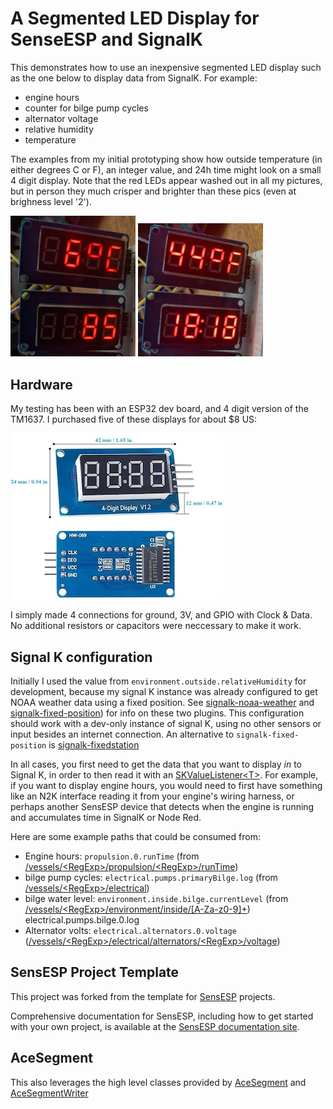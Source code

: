 # A Segmented LED Display for SenseESP and SignalK
This demonstrates how to use an inexpensive segmented LED display such as the one below to display data from SignalK.  For example:
* engine hours
* counter for bilge pump cycles
* alternator voltage
* relative humidity
* temperature

The examples from my initial prototyping show how outside temperature (in either degrees C or F), an integer value, and 24h time might look on a small 4 digit display.  Note that the red LEDs appear washed out in all my pictures, but in person they much crisper and brighter than these pics (even at brighness level '2').

<img src=docs/tm1637_4_example_degC_w_integer.png width=200 />
<img src=docs/tm1637_4_example_degF_w_24h_time.png width=200 />

## Hardware
My testing has been with an ESP32 dev board, and 4 digit version of the TM1637.  I purchased five of these displays for about $8 US:

![TM1637 Module 4 Digits](docs/tm1637_4_digits_dims_small.png)

I simply made 4 connections for ground, 3V, and GPIO with Clock & Data. No additional resistors or capacitors were neccessary to make it work.

## Signal K configuration
Initially I used the value from `environment.outside.relativeHumidity` for development, because my signal K instance was already configured to get NOAA weather data using a fixed position.  See [signalk-noaa-weather](https://github.com/sbender9/signalk-noaa-weather) and [signalk-fixed-position](https://github.com/saillogger/signalk-fixed-position)) for info on these two plugins.  This configuration should work with a dev-only instance of signal K, using no other sensors or input besides an internet connection.  An alternative to `signalk-fixed-position` is [signalk-fixedstation](https://github.com/inspired-technologies/signalk-fixedstation-plugin)

In all cases, you first need to get the data that you want to display *in* to Signal K, in order to then read it with an [SKValueListener\<T\>](https://signalk.org/SensESP/generated/docs/classsensesp_1_1_s_k_value_listener.html).  For example, if you want to display engine hours, you would need to first have something like an N2K interface reading it from your engine's wiring harness, or perhaps another SensESP device that detects when the engine is running and accumulates time in SignalK or Node Red.

Here are some example paths that could be consumed from:
* Engine hours: `propulsion.0.runTime` (from [/vessels/\<RegExp\>/propulsion/\<RegExp\>/runTime](https://signalk.org/specification/1.5.0/doc/vesselsBranch.html#vesselsregexppropulsionregexpruntime))
* bilge pump cycles: `electrical.pumps.primaryBilge.log` (from [/vessels/\<RegExp\>/electrical](https://signalk.org/specification/1.5.0/doc/vesselsBranch.html#vesselsregexpelectrical))
* bilge water level: `environment.inside.bilge.currentLevel` (from [/vessels/\<RegExp\>/environment/inside/[A-Za-z0-9]+](https://signalk.org/specification/1.5.0/doc/vesselsBranch.html#vesselsregexpenvironmentinsidea-za-z0-9))
electrical.pumps.bilge.0.log
* Alternator volts: `electrical.alternators.0.voltage` ([/vessels/\<RegExp\>/electrical/alternators/\<RegExp\>/voltage](https://signalk.org/specification/1.5.0/doc/vesselsBranch.html#vesselsregexpelectricalalternatorsregexpvoltage))


## SensESP Project Template

This project was forked from the template for [SensESP](https://github.com/SignalK/SensESP/) projects.

Comprehensive documentation for SensESP, including how to get started with your own project, is available at the [SensESP documentation site](https://signalk.org/SensESP/).

## AceSegment
This also leverages the high level classes provided by [AceSegment](https://github.com/bxparks/AceSegment) and [AceSegmentWriter](https://github.com/bxparks/AceSegmentWriter)